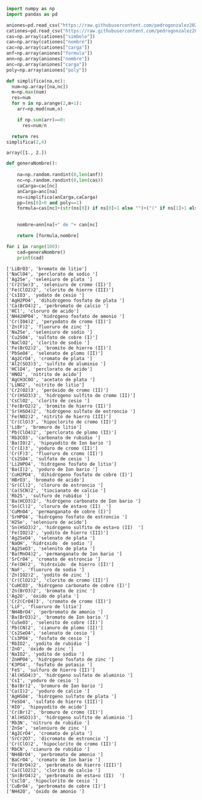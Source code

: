 ```python
import numpy as np
import pandas as pd
```


```python
aniones=pd.read_csv("https://raw.githubusercontent.com/pedrogonzalez2023/QM206/main/aniones.csv")
cationes=pd.read_csv("https://raw.githubusercontent.com/pedrogonzalez2023/QM206/main/cationes.csv")
cas=np.array(cationes["simbolo"])
can=np.array(cationes["nombre"])
cac=np.array(cationes["carga"])
anf=np.array(aniones["formula"])
ann=np.array(aniones["nombre"])
anc=np.array(aniones["carga"])
poly=np.array(aniones["poly"])
```


```python
def simplifica(na,nc):
  num=np.array([na,nc])
  m=np.max(num)
  res=num
  for n in np.arange(2,m+1):
    arr=np.mod(num,n)

    if np.sum(arr)==0:
      res=num/n

  return res
simplifica(2,4)
```




    array([1., 2.])




```python
def generaNombre():
    
    na=np.random.randint(0,len(anf))
    nc=np.random.randint(0,len(cas))
    caCarga=cac[nc]
    anCarga=anc[na]
    ns=simplifica(anCarga,caCarga)
    pp=(ns[0]>0 and poly==1)
    formula=cas[nc]+(str(ns[0]) if ns[0]>1 else "")+("(" if ns[1]>1 else "")+  anf[na]+(")"+str(ns[1]) if ns[1]>1 else "")

  
    nombre=ann[na]+" de "+ can[nc]

    return [formula,nombre]

```


```python
for i in range(100):
    cad=generaNombre()
    print(cad)
```

    ['LiBrO3', 'bromato de litio']
    ['NaClO4', 'perclorato de sodio ']
    ['Ag2Se', 'seleniuro de plata ']
    ['Cr2(Se)3', 'seleniuro de cromo (II)']
    ['Fe(ClO2)2', 'clorito de hierro (III)']
    ['CsIO3', 'yodato de cesio ']
    ['AgH2PO4', 'dihidr¢geno fosfato de plata ']
    ['Ca(BrO4)2', 'perbromato de calcio ']
    ['HCl', 'cloruro de acido']
    ['NH42HPO4', 'hidr¢geno fosfato de amonio ']
    ['Cr(IO4)2', 'peryodato de cromo (II)']
    ['Zn(F)2', 'fluoruro de zinc ']
    ['Na2Se', 'seleniuro de sodio ']
    ['Cu2SO4', 'sulfato de cobre (I)']
    ['NaClO2', 'clorito de sodio ']
    ['Fe(BrO2)2', 'bromito de hierro (II)']
    ['PbSeO4', 'selenato de plomo (II)']
    ['Ag2CrO4', 'cromato de plata ']
    ['Al2(SO3)3', 'sulfito de aluminio ']
    ['HClO4', 'perclorato de acido']
    ['HNO2', 'nitrito de acido']
    ['AgCH3COO', 'acetato de plata ']
    ['LiNO2', 'nitrito de litio']
    ['Cr2(O2)3', 'peróxido de cromo (II)']
    ['Cr(HSO3)3', 'hidr¢geno sulfito de cromo (II)']
    ['CsClO2', 'clorito de cesio ']
    ['Fe(BrO2)2', 'bromito de hierro (II)']
    ['Sr(HSO4)2', 'hidr¢geno sulfato de estroncio ']
    ['Fe(NO2)2', 'nitrito de hierro (III)']
    ['Cr(ClO)3', 'hipoclorito de cromo (II)']
    ['LiBr', 'bromuro de litio']
    ['Pb(ClO4)2', 'perclorato de plomo (II)']
    ['Rb2CO3', 'carbonato de rubidio ']
    ['Ba(IO)2', 'hipoyodito de Ion bario ']
    ['Cr(I)3', 'yoduro de cromo (II)']
    ['Cr(F)3', 'fluoruro de cromo (II)']
    ['Cs2SO4', 'sulfato de cesio ']
    ['Li2HPO4', 'hidr¢geno fosfato de litio']
    ['Ba(I)2', 'yoduro de Ion bario ']
    ['CuH2PO4', 'dihidr¢geno fosfato de cobre (I)']
    ['HBrO3', 'bromato de acido']
    ['Sr(Cl)2', 'cloruro de estroncio ']
    ['Ca(SCN)2', 'tiocianato de calcio ']
    ['Rb2S', 'sulfuro de rubidio ']
    ['Ba(HCO3)2', 'hidr¢geno carbonato de Ion bario ']
    ['Sn(Cl)2', 'cloruro de esta¤o (II)  ']
    ['CuMnO4', 'permanganato de cobre (I)']
    ['SrHPO4', 'hidr¢geno fosfato de estroncio ']
    ['H2Se', 'seleniuro de acido']
    ['Sn(HSO3)2', 'hidr¢geno sulfito de esta¤o (II)  ']
    ['Fe(IO2)2', 'yodito de hierro (III)']
    ['Ag2SeO4', 'selenato de plata ']
    ['NaOH', 'hidr¢xido  de sodio ']
    ['Ag2SeO3', 'selenito de plata ']
    ['Ba(MnO4)2', 'permanganato de Ion bario ']
    ['SrCrO4', 'cromato de estroncio ']
    ['Fe(OH)2', 'hidr¢xido  de hierro (II)']
    ['NaF', 'fluoruro de sodio ']
    ['Zn(IO2)2', 'yodito de zinc ']
    ['Cr(ClO2)2', 'clorito de cromo (II)']
    ['CuHCO3', 'hidr¢geno carbonato de cobre (I)']
    ['Zn(BrO3)2', 'bromato de zinc ']
    ['Ag2O', 'óxido de plata ']
    ['Cr2(CrO4)3', 'cromato de cromo (II)']
    ['LiF', 'fluoruro de litio']
    ['NH4BrO4', 'perbromato de amonio ']
    ['Ba(BrO3)2', 'bromato de Ion bario ']
    ['CuSeO3', 'selenito de cobre (II)']
    ['Pb(CN)2', 'cianuro de plomo (II)']
    ['Cs2SeO4', 'selenato de cesio ']
    ['Cs3PO4', 'fosfato de cesio ']
    ['RbIO2', 'yodito de rubidio ']
    ['ZnO', 'óxido de zinc ']
    ['NaIO2', 'yodito de sodio ']
    ['ZnHPO4', 'hidr¢geno fosfato de zinc ']
    ['K3PO4', 'fosfato de potasio ']
    ['FeS', 'sulfuro de hierro (II)']
    ['Al(HSO4)3', 'hidr¢geno sulfato de aluminio ']
    ['CsI', 'yoduro de cesio ']
    ['Ba(Br)2', 'bromuro de Ion bario ']
    ['Ca(I)2', 'yoduro de calcio ']
    ['AgHSO4', 'hidr¢geno sulfato de plata ']
    ['FeSO4', 'sulfato de hierro (III)']
    ['HIO', 'hipoyodito de acido']
    ['Cr(Br)2', 'bromuro de cromo (II)']
    ['Al(HSO3)3', 'hidr¢geno sulfito de aluminio ']
    ['Rb3N', 'nitruro de rubidio ']
    ['ZnSe', 'seleniuro de zinc ']
    ['Ag2CrO4', 'cromato de plata ']
    ['SrCr2O7', 'dicromato de estroncio ']
    ['Cr(ClO)2', 'hipoclorito de cromo (II)']
    ['RbCN', 'cianuro de rubidio ']
    ['NH4BrO4', 'perbromato de amonio ']
    ['BaCrO4', 'cromato de Ion bario ']
    ['Fe(BrO4)2', 'perbromato de hierro (III)']
    ['Ca(ClO2)2', 'clorito de calcio ']
    ['Sn(BrO4)2', 'perbromato de esta¤o (II)  ']
    ['CsClO', 'hipoclorito de cesio ']
    ['CuBrO4', 'perbromato de cobre (I)']
    ['NH42O', 'óxido de amonio ']
    


```python

```


```python

```
